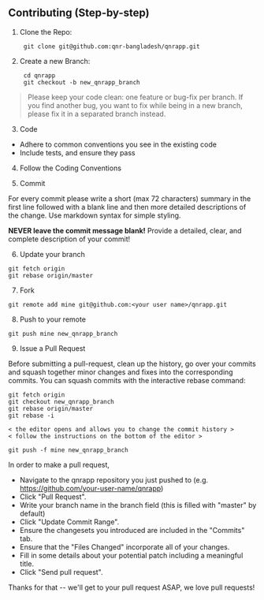 ## Contributing (Step-by-step)

1. Clone the Repo:

        git clone git@github.com:qnr-bangladesh/qnrapp.git

2. Create a new Branch:

        cd qnrapp
        git checkout -b new_qnrapp_branch

 > Please keep your code clean: one feature or bug-fix per branch. If you find another bug, you want to fix while being in a new branch, please fix it in a separated branch instead.

3. Code
  * Adhere to common conventions you see in the existing code
  * Include tests, and ensure they pass

4. Follow the Coding Conventions

5. Commit

  For every commit please write a short (max 72 characters) summary in the first line followed with a blank line and then more detailed descriptions of the change. Use markdown syntax for simple styling.

  **NEVER leave the commit message blank!** Provide a detailed, clear, and complete description of your commit!

6. Update your branch

  ```
  git fetch origin
  git rebase origin/master
  ```

7. Fork

  ```
  git remote add mine git@github.com:<your user name>/qnrapp.git
  ```

8. Push to your remote

  ```
  git push mine new_qnrapp_branch
  ```

9. Issue a Pull Request

  Before submitting a pull-request, clean up the history, go over your commits and squash together minor changes and fixes into the corresponding commits. You can squash commits with the interactive rebase command:

  ```
  git fetch origin
  git checkout new_qnrapp_branch
  git rebase origin/master
  git rebase -i

  < the editor opens and allows you to change the commit history >
  < follow the instructions on the bottom of the editor >

  git push -f mine new_qnrapp_branch
  ```


  In order to make a pull request,
  * Navigate to the qnrapp repository you just pushed to (e.g. https://github.com/your-user-name/qnrapp)
  * Click "Pull Request".
  * Write your branch name in the branch field (this is filled with "master" by default)
  * Click "Update Commit Range".
  * Ensure the changesets you introduced are included in the "Commits" tab.
  * Ensure that the "Files Changed" incorporate all of your changes.
  * Fill in some details about your potential patch including a meaningful title.
  * Click "Send pull request".

  Thanks for that -- we'll get to your pull request ASAP, we love pull requests!
